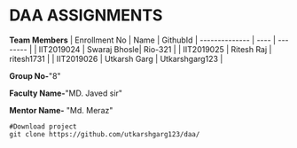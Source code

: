 # DAA ASSIGNMENTS


**Team Members**
|  Enrollment No |   Name         | GithubId        |
 --------------  |   ----         | --------        |
|    IIT2019024  |   Swaraj Bhosle| Rio-321         |
|    IIT2019025  |   Ritesh Raj   | ritesh1731      | 
|    IIT2019026  |   Utkarsh Garg | Utkarshgarg123  |

**Group No-**"8"

**Faculty Name-**"MD. Javed sir"

**Mentor Name-** "Md. Meraz"

```
#Download project
git clone https://github.com/utkarshgarg123/daa/
```
